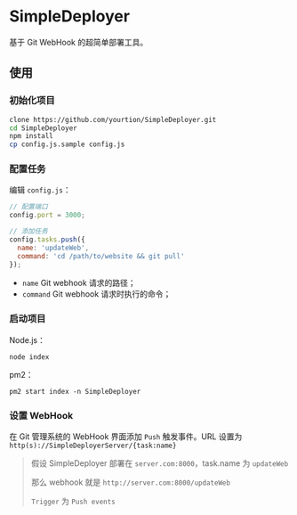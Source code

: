# SimpleDeployer

基于 Git WebHook 的超简单部署工具。

## 使用

### 初始化项目

```bash
clone https://github.com/yourtion/SimpleDeployer.git 
cd SimpleDeployer
npm install
cp config.js.sample config.js
```

### 配置任务

编辑 `config.js`：

```javascript
// 配置端口
config.port = 3000;

// 添加任务
config.tasks.push({
  name: 'updateWeb',
  command: 'cd /path/to/website && git pull'
});
```

- `name` Git webhook 请求的路径；
- `command` Git webhook 请求时执行的命令；

### 启动项目

Node.js：

```
node index
```

pm2：

```
pm2 start index -n SimpleDeployer
```

### 设置 WebHook

在 Git 管理系统的 WebHook 界面添加 `Push` 触发事件。URL 设置为 `http(s)://SimpleDeployerServer/{task:name}`

> 假设 SimpleDeployer 部署在 `server.com:8000`，task.name 为 `updateWeb`
>
> 那么 webhook 就是 `http://server.com:8000/updateWeb`
> 
> `Trigger` 为 `Push events`

